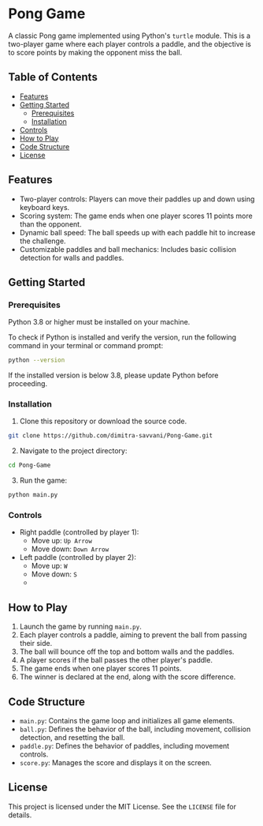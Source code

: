 # Pong Game
A classic Pong game implemented using Python's `turtle` module. This is a two-player game where each player controls a paddle, and the objective is to score points by making the opponent miss the ball.

## Table of Contents

- [Features](#features)
- [Getting Started](#getting-started)
   - [Prerequisites](#prerequisites)
   - [Installation](#installation)
- [Controls](#controls)
- [How to Play](#how-to-play)
- [Code Structure](#code-structure)
- [License](#license)


## Features
- Two-player controls: Players can move their paddles up and down using keyboard keys.
- Scoring system: The game ends when one player scores 11 points more than the opponent.
- Dynamic ball speed: The ball speeds up with each paddle hit to increase the challenge.
- Customizable paddles and ball mechanics: Includes basic collision detection for walls and paddles.
  
## Getting Started
### Prerequisites
Python 3.8 or higher must be installed on your machine. 

To check if Python is installed and verify the version, run the following command in your terminal or command prompt:

```bash
python --version
```

If the installed version is below 3.8, please update Python before proceeding.

### Installation
1. Clone this repository or download the source code.
```bash
git clone https://github.com/dimitra-savvani/Pong-Game.git
```
2. Navigate to the project directory:
```bash
cd Pong-Game
```
3. Run the game:
```bash
python main.py
```

### Controls
- Right paddle (controlled by player 1):
  - Move up: `Up Arrow`
  - Move down: `Down Arrow`
- Left paddle (controlled by player 2):
  - Move up: `W`
  - Move down: `S`
  - 
## How to Play
1. Launch the game by running `main.py`.
2. Each player controls a paddle, aiming to prevent the ball from passing their side.
3. The ball will bounce off the top and bottom walls and the paddles.
4. A player scores if the ball passes the other player's paddle.
5. The game ends when one player scores 11 points.
6. The winner is declared at the end, along with the score difference.
   
## Code Structure
- `main.py`: Contains the game loop and initializes all game elements.
- `ball.py`: Defines the behavior of the ball, including movement, collision detection, and resetting the ball.
- `paddle.py`: Defines the behavior of paddles, including movement controls.
- `score.py`: Manages the score and displays it on the screen.

## License
This project is licensed under the MIT License. See the `LICENSE` file for details.
